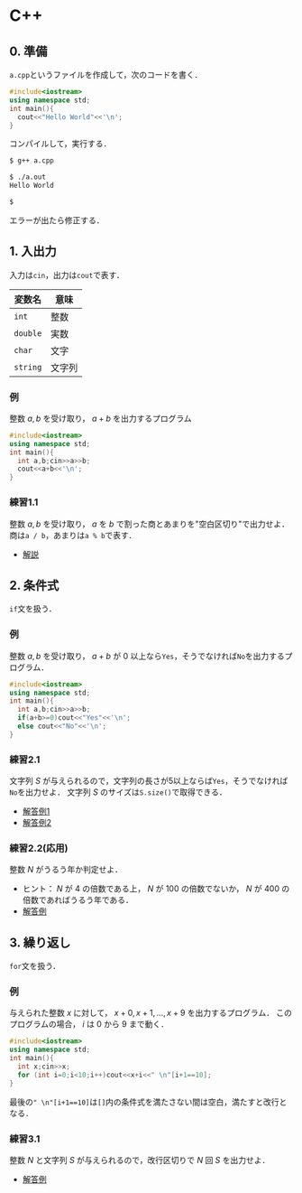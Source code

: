 <script type="text/x-mathjax-config">MathJax.Hub.Config({tex2jax:{inlineMath:[['\$','\$'],['\\(','\\)']],processEscapes:true},CommonHTML: {matchFontHeight:false}});</script>
<script type="text/javascript" async src="https://cdnjs.cloudflare.com/ajax/libs/mathjax/2.7.1/MathJax.js?config=TeX-MML-AM_CHTML"></script>

# C++

## 0. 準備

`a.cpp`というファイルを作成して，次のコードを書く．

```cpp
#include<iostream>
using namespace std;
int main(){
  cout<<"Hello World"<<'\n';
}

```

コンパイルして，実行する．
```bash
$ g++ a.cpp

$ ./a.out
Hello World

$ 
```

エラーが出たら修正する．

## 1. 入出力
入力は`cin`，出力は`cout`で表す．

|変数名|意味|
|----|----|
|`int`|整数|
|`double`|実数|
|`char`|文字|
|`string`|文字列|

### 例

整数 $a,b$ を受け取り， $a+b$ を出力するプログラム

```cpp
#include<iostream>
using namespace std;
int main(){
  int a,b;cin>>a>>b;
  cout<<a+b<<'\n';
}

```

### 練習1.1

整数 $a, b$ を受け取り， $a$ を $b$ で割った商とあまりを"空白区切り"で出力せよ．商は`a / b`，あまりは`a % b`で表す．

- [解説](ans01/01.md)

## 2. 条件式

`if`文を扱う．

### 例

整数 $a,b$ を受け取り， $a+b$ が $0$ 以上なら`Yes`，そうでなければ`No`を出力するプログラム．

```cpp
#include<iostream>
using namespace std;
int main(){
  int a,b;cin>>a>>b;
  if(a+b>=0)cout<<"Yes"<<'\n';
  else cout<<"No"<<'\n';
}

```

### 練習2.1

文字列 $S$ が与えられるので，文字列の長さが5以上ならば`Yes`，そうでなければ`No`を出力せよ．
文字列 $S$ のサイズは`S.size()`で取得できる．

- [解答例1](ans02/01.md)
- [解答例2](ans02/02.md)

### 練習2.2(応用)

整数 $N$ がうるう年か判定せよ．

- ヒント： $N$ が $4$ の倍数である上， $N$ が $100$ の倍数でないか， $N$ が $400$ の倍数であればうるう年である．
- [解答例](ans02/03.md)

## 3. 繰り返し
`for`文を扱う．

### 例

与えられた整数 $x$ に対して， $x+0,x+1,...,x+9$ を出力するプログラム．
このプログラムの場合， $i$ は $0$ から $9$ まで動く．

```cpp
#include<iostream>
using namespace std;
int main(){
  int x;cin>>x;
  for (int i=0;i<10;i++)cout<<x+i<<" \n"[i+1==10];
}

```

最後の`" \n"[i+1==10]`は`[]`内の条件式を満たさない間は空白，満たすと改行となる．

### 練習3.1

整数 $N$ と文字列 $S$ が与えられるので，改行区切りで $N$ 回 $S$ を出力せよ．

- [解答例](ans03/01.md)